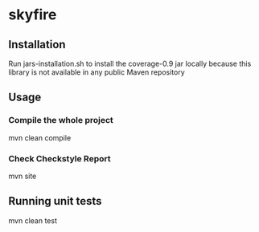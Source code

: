 # skyfire

## Installation
Run jars-installation.sh to install the coverage-0.9 jar locally because this library is not available in any public Maven repository

## Usage

### Compile the whole project
mvn clean compile

### Check Checkstyle Report
mvn site

## Running unit tests
mvn clean test
